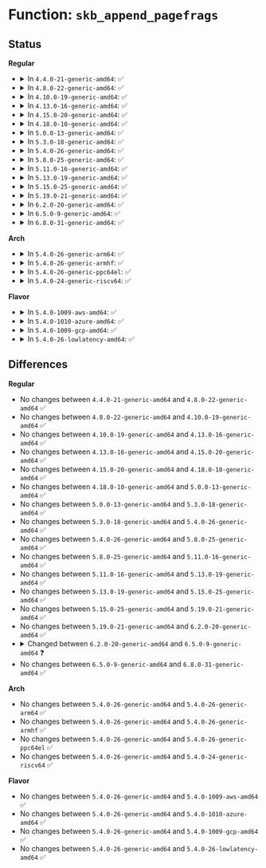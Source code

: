 # Function: <code>skb_append_pagefrags</code>

## Status
<b>Regular</b>
<ul>
<li>
<details>
<summary>In <code>4.4.0-21-generic-amd64</code>: ✅</summary>

```c
int skb_append_pagefrags(struct sk_buff * skb, struct page * page, int offset, size_t size)
```

```json
{
  "name": "skb_append_pagefrags",
  "collision_type": "Unique Global",
  "inline_type": "No",
  "funcs": [
    {
      "addr": 18446744071586228560,
      "name": "skb_append_pagefrags",
      "external": true,
      "loc": "net/core/skbuff.c:3003",
      "file": "net/core/skbuff.c",
      "inline": "seen, unknown",
      "caller_inline": [],
      "caller_func": [
        "net/ipv4/ip_output.c:ip_append_page",
        "net/unix/af_unix.c:unix_stream_sendpage"
      ]
    }
  ],
  "symbols": [
    {
      "addr": 18446744071586228560,
      "name": "skb_append_pagefrags",
      "section": ".text",
      "bind": "STB_GLOBAL",
      "size": 301
    }
  ]
}
```
</details>
</li>
<li>
<details>
<summary>In <code>4.8.0-22-generic-amd64</code>: ✅</summary>

```c
int skb_append_pagefrags(struct sk_buff * skb, struct page * page, int offset, size_t size)
```

```json
{
  "name": "skb_append_pagefrags",
  "collision_type": "Unique Global",
  "inline_type": "No",
  "funcs": [
    {
      "addr": 18446744071586652656,
      "name": "skb_append_pagefrags",
      "external": true,
      "loc": "net/core/skbuff.c:3001",
      "file": "net/core/skbuff.c",
      "inline": "seen, unknown",
      "caller_inline": [],
      "caller_func": [
        "net/ipv4/ip_output.c:ip_append_page",
        "net/unix/af_unix.c:unix_stream_sendpage"
      ]
    }
  ],
  "symbols": [
    {
      "addr": 18446744071586652656,
      "name": "skb_append_pagefrags",
      "section": ".text",
      "bind": "STB_GLOBAL",
      "size": 295
    }
  ]
}
```
</details>
</li>
<li>
<details>
<summary>In <code>4.10.0-19-generic-amd64</code>: ✅</summary>

```c
int skb_append_pagefrags(struct sk_buff * skb, struct page * page, int offset, size_t size)
```

```json
{
  "name": "skb_append_pagefrags",
  "collision_type": "Unique Global",
  "inline_type": "No",
  "funcs": [
    {
      "addr": 18446744071586837232,
      "name": "skb_append_pagefrags",
      "external": true,
      "loc": "net/core/skbuff.c:2998",
      "file": "net/core/skbuff.c",
      "inline": "seen, unknown",
      "caller_inline": [],
      "caller_func": [
        "net/ipv4/ip_output.c:ip_append_page",
        "net/unix/af_unix.c:unix_stream_sendpage"
      ]
    }
  ],
  "symbols": [
    {
      "addr": 18446744071586837232,
      "name": "skb_append_pagefrags",
      "section": ".text",
      "bind": "STB_GLOBAL",
      "size": 295
    }
  ]
}
```
</details>
</li>
<li>
<details>
<summary>In <code>4.13.0-16-generic-amd64</code>: ✅</summary>

```c
int skb_append_pagefrags(struct sk_buff * skb, struct page * page, int offset, size_t size)
```

```json
{
  "name": "skb_append_pagefrags",
  "collision_type": "Unique Global",
  "inline_type": "No",
  "funcs": [
    {
      "addr": 18446744071586943344,
      "name": "skb_append_pagefrags",
      "external": true,
      "loc": "net/core/skbuff.c:3039",
      "file": "net/core/skbuff.c",
      "inline": "seen, unknown",
      "caller_inline": [],
      "caller_func": [
        "net/ipv4/ip_output.c:ip_append_page",
        "net/unix/af_unix.c:unix_stream_sendpage"
      ]
    }
  ],
  "symbols": [
    {
      "addr": 18446744071586943344,
      "name": "skb_append_pagefrags",
      "section": ".text",
      "bind": "STB_GLOBAL",
      "size": 226
    }
  ]
}
```
</details>
</li>
<li>
<details>
<summary>In <code>4.15.0-20-generic-amd64</code>: ✅</summary>

```c
int skb_append_pagefrags(struct sk_buff * skb, struct page * page, int offset, size_t size)
```

```json
{
  "name": "skb_append_pagefrags",
  "collision_type": "Unique Global",
  "inline_type": "No",
  "funcs": [
    {
      "addr": 18446744071587438544,
      "name": "skb_append_pagefrags",
      "external": true,
      "loc": "net/core/skbuff.c:3421",
      "file": "net/core/skbuff.c",
      "inline": "seen, unknown",
      "caller_inline": [],
      "caller_func": [
        "net/ipv4/ip_output.c:ip_append_page",
        "net/unix/af_unix.c:unix_stream_sendpage"
      ]
    }
  ],
  "symbols": [
    {
      "addr": 18446744071587438544,
      "name": "skb_append_pagefrags",
      "section": ".text",
      "bind": "STB_GLOBAL",
      "size": 247
    }
  ]
}
```
</details>
</li>
<li>
<details>
<summary>In <code>4.18.0-10-generic-amd64</code>: ✅</summary>

```c
int skb_append_pagefrags(struct sk_buff * skb, struct page * page, int offset, size_t size)
```

```json
{
  "name": "skb_append_pagefrags",
  "collision_type": "Unique Global",
  "inline_type": "No",
  "funcs": [
    {
      "addr": 18446744071587742048,
      "name": "skb_append_pagefrags",
      "external": true,
      "loc": "net/core/skbuff.c:3437",
      "file": "net/core/skbuff.c",
      "inline": "seen, unknown",
      "caller_inline": [],
      "caller_func": [
        "net/ipv4/ip_output.c:ip_append_page",
        "net/unix/af_unix.c:unix_stream_sendpage"
      ]
    }
  ],
  "symbols": [
    {
      "addr": 18446744071587742048,
      "name": "skb_append_pagefrags",
      "section": ".text",
      "bind": "STB_GLOBAL",
      "size": 264
    }
  ]
}
```
</details>
</li>
<li>
<details>
<summary>In <code>5.0.0-13-generic-amd64</code>: ✅</summary>

```c
int skb_append_pagefrags(struct sk_buff * skb, struct page * page, int offset, size_t size)
```

```json
{
  "name": "skb_append_pagefrags",
  "collision_type": "Unique Global",
  "inline_type": "No",
  "funcs": [
    {
      "addr": 18446744071587875840,
      "name": "skb_append_pagefrags",
      "external": true,
      "loc": "net/core/skbuff.c:3416",
      "file": "net/core/skbuff.c",
      "inline": "seen, unknown",
      "caller_inline": [],
      "caller_func": [
        "net/ipv4/ip_output.c:ip_append_page",
        "net/unix/af_unix.c:unix_stream_sendpage"
      ]
    }
  ],
  "symbols": [
    {
      "addr": 18446744071587875840,
      "name": "skb_append_pagefrags",
      "section": ".text",
      "bind": "STB_GLOBAL",
      "size": 261
    }
  ]
}
```
</details>
</li>
<li>
<details>
<summary>In <code>5.3.0-18-generic-amd64</code>: ✅</summary>

```c
int skb_append_pagefrags(struct sk_buff * skb, struct page * page, int offset, size_t size)
```

```json
{
  "name": "skb_append_pagefrags",
  "collision_type": "Unique Global",
  "inline_type": "No",
  "funcs": [
    {
      "addr": 18446744071588181952,
      "name": "skb_append_pagefrags",
      "external": true,
      "loc": "net/core/skbuff.c:3582",
      "file": "net/core/skbuff.c",
      "inline": "seen, unknown",
      "caller_inline": [],
      "caller_func": [
        "net/ipv4/ip_output.c:ip_append_page",
        "net/unix/af_unix.c:unix_stream_sendpage"
      ]
    }
  ],
  "symbols": [
    {
      "addr": 18446744071588181952,
      "name": "skb_append_pagefrags",
      "section": ".text",
      "bind": "STB_GLOBAL",
      "size": 250
    }
  ]
}
```
</details>
</li>
<li>
<details>
<summary>In <code>5.4.0-26-generic-amd64</code>: ✅</summary>

```c
int skb_append_pagefrags(struct sk_buff * skb, struct page * page, int offset, size_t size)
```

```json
{
  "name": "skb_append_pagefrags",
  "collision_type": "Unique Global",
  "inline_type": "No",
  "funcs": [
    {
      "addr": 18446744071588387744,
      "name": "skb_append_pagefrags",
      "external": true,
      "loc": "net/core/skbuff.c:3588",
      "file": "net/core/skbuff.c",
      "inline": "seen, unknown",
      "caller_inline": [],
      "caller_func": [
        "net/ipv4/ip_output.c:ip_append_page",
        "net/unix/af_unix.c:unix_stream_sendpage"
      ]
    }
  ],
  "symbols": [
    {
      "addr": 18446744071588387744,
      "name": "skb_append_pagefrags",
      "section": ".text",
      "bind": "STB_GLOBAL",
      "size": 250
    }
  ]
}
```
</details>
</li>
<li>
<details>
<summary>In <code>5.8.0-25-generic-amd64</code>: ✅</summary>

```c
int skb_append_pagefrags(struct sk_buff * skb, struct page * page, int offset, size_t size)
```

```json
{
  "name": "skb_append_pagefrags",
  "collision_type": "Unique Global",
  "inline_type": "No",
  "funcs": [
    {
      "addr": 18446744071589250608,
      "name": "skb_append_pagefrags",
      "external": true,
      "loc": "net/core/skbuff.c:3587",
      "file": "net/core/skbuff.c",
      "inline": "seen, unknown",
      "caller_inline": [],
      "caller_func": [
        "net/ipv4/ip_output.c:ip_append_page",
        "net/unix/af_unix.c:unix_stream_sendpage"
      ]
    }
  ],
  "symbols": [
    {
      "addr": 18446744071589250608,
      "name": "skb_append_pagefrags",
      "section": ".text",
      "bind": "STB_GLOBAL",
      "size": 218
    }
  ]
}
```
</details>
</li>
<li>
<details>
<summary>In <code>5.11.0-16-generic-amd64</code>: ✅</summary>

```c
int skb_append_pagefrags(struct sk_buff * skb, struct page * page, int offset, size_t size)
```

```json
{
  "name": "skb_append_pagefrags",
  "collision_type": "Unique Global",
  "inline_type": "No",
  "funcs": [
    {
      "addr": 18446744071589249248,
      "name": "skb_append_pagefrags",
      "external": true,
      "loc": "net/core/skbuff.c:3637",
      "file": "net/core/skbuff.c",
      "inline": "seen, unknown",
      "caller_inline": [],
      "caller_func": [
        "net/ipv4/ip_output.c:ip_append_page",
        "net/unix/af_unix.c:unix_stream_sendpage"
      ]
    }
  ],
  "symbols": [
    {
      "addr": 18446744071589249248,
      "name": "skb_append_pagefrags",
      "section": ".text",
      "bind": "STB_GLOBAL",
      "size": 218
    }
  ]
}
```
</details>
</li>
<li>
<details>
<summary>In <code>5.13.0-19-generic-amd64</code>: ✅</summary>

```c
int skb_append_pagefrags(struct sk_buff * skb, struct page * page, int offset, size_t size)
```

```json
{
  "name": "skb_append_pagefrags",
  "collision_type": "Unique Global",
  "inline_type": "No",
  "funcs": [
    {
      "addr": 18446744071589144016,
      "name": "skb_append_pagefrags",
      "external": true,
      "loc": "net/core/skbuff.c:3722",
      "file": "net/core/skbuff.c",
      "inline": "seen, unknown",
      "caller_inline": [],
      "caller_func": [
        "net/ipv4/ip_output.c:ip_append_page",
        "net/unix/af_unix.c:unix_stream_sendpage"
      ]
    }
  ],
  "symbols": [
    {
      "addr": 18446744071589144016,
      "name": "skb_append_pagefrags",
      "section": ".text",
      "bind": "STB_GLOBAL",
      "size": 225
    }
  ]
}
```
</details>
</li>
<li>
<details>
<summary>In <code>5.15.0-25-generic-amd64</code>: ✅</summary>

```c
int skb_append_pagefrags(struct sk_buff * skb, struct page * page, int offset, size_t size)
```

```json
{
  "name": "skb_append_pagefrags",
  "collision_type": "Unique Global",
  "inline_type": "No",
  "funcs": [
    {
      "addr": 18446744071589864608,
      "name": "skb_append_pagefrags",
      "external": true,
      "loc": "net/core/skbuff.c:3782",
      "file": "net/core/skbuff.c",
      "inline": "seen, unknown",
      "caller_inline": [],
      "caller_func": [
        "net/ipv4/ip_output.c:ip_append_page",
        "net/unix/af_unix.c:unix_stream_sendpage"
      ]
    }
  ],
  "symbols": [
    {
      "addr": 18446744071589864608,
      "name": "skb_append_pagefrags",
      "section": ".text",
      "bind": "STB_GLOBAL",
      "size": 224
    }
  ]
}
```
</details>
</li>
<li>
<details>
<summary>In <code>5.19.0-21-generic-amd64</code>: ✅</summary>

```c
int skb_append_pagefrags(struct sk_buff * skb, struct page * page, int offset, size_t size)
```

```json
{
  "name": "skb_append_pagefrags",
  "collision_type": "Unique Global",
  "inline_type": "No",
  "funcs": [
    {
      "addr": 18446744071591390752,
      "name": "skb_append_pagefrags",
      "external": true,
      "loc": "net/core/skbuff.c:3832",
      "file": "net/core/skbuff.c",
      "inline": "seen, unknown",
      "caller_inline": [],
      "caller_func": [
        "net/ipv4/ip_output.c:ip_append_page",
        "net/unix/af_unix.c:unix_stream_sendpage"
      ]
    }
  ],
  "symbols": [
    {
      "addr": 18446744071591390752,
      "name": "skb_append_pagefrags",
      "section": ".text",
      "bind": "STB_GLOBAL",
      "size": 416
    }
  ]
}
```
</details>
</li>
<li>
<details>
<summary>In <code>6.2.0-20-generic-amd64</code>: ✅</summary>

```c
int skb_append_pagefrags(struct sk_buff * skb, struct page * page, int offset, size_t size)
```

```json
{
  "name": "skb_append_pagefrags",
  "collision_type": "Unique Global",
  "inline_type": "No",
  "funcs": [
    {
      "addr": 18446744071593155488,
      "name": "skb_append_pagefrags",
      "external": true,
      "loc": "net/core/skbuff.c:4033",
      "file": "net/core/skbuff.c",
      "inline": "seen, unknown",
      "caller_inline": [],
      "caller_func": [
        "net/ipv4/ip_output.c:ip_append_page",
        "net/unix/af_unix.c:unix_stream_sendpage"
      ]
    }
  ],
  "symbols": [
    {
      "addr": 18446744071593155488,
      "name": "skb_append_pagefrags",
      "section": ".text",
      "bind": "STB_GLOBAL",
      "size": 334
    }
  ]
}
```
</details>
</li>
<li>
<details>
<summary>In <code>6.5.0-9-generic-amd64</code>: ✅</summary>

```c
int skb_append_pagefrags(struct sk_buff * skb, struct page * page, int offset, size_t size, size_t max_frags)
```

```json
{
  "name": "skb_append_pagefrags",
  "collision_type": "Unique Global",
  "inline_type": "No",
  "funcs": [
    {
      "addr": 18446744071593609232,
      "name": "skb_append_pagefrags",
      "external": true,
      "loc": "net/core/skbuff.c:4203",
      "file": "net/core/skbuff.c",
      "inline": "seen, unknown",
      "caller_inline": [],
      "caller_func": [
        "net/core/skbuff.c:skb_splice_from_iter"
      ]
    }
  ],
  "symbols": [
    {
      "addr": 18446744071593609232,
      "name": "skb_append_pagefrags",
      "section": ".text",
      "bind": "STB_GLOBAL",
      "size": 538
    }
  ]
}
```
</details>
</li>
<li>
<details>
<summary>In <code>6.8.0-31-generic-amd64</code>: ✅</summary>

```c
int skb_append_pagefrags(struct sk_buff * skb, struct page * page, int offset, size_t size, size_t max_frags)
```

```json
{
  "name": "skb_append_pagefrags",
  "collision_type": "Unique Global",
  "inline_type": "No",
  "funcs": [
    {
      "addr": 18446744071594384912,
      "name": "skb_append_pagefrags",
      "external": true,
      "loc": "net/core/skbuff.c:4325",
      "file": "net/core/skbuff.c",
      "inline": "seen, unknown",
      "caller_inline": [],
      "caller_func": [
        "net/core/skbuff.c:skb_splice_from_iter"
      ]
    }
  ],
  "symbols": [
    {
      "addr": 18446744071594384912,
      "name": "skb_append_pagefrags",
      "section": ".text",
      "bind": "STB_GLOBAL",
      "size": 535
    }
  ]
}
```
</details>
</li>
</ul>
<b>Arch</b>
<ul>
<li>
<details>
<summary>In <code>5.4.0-26-generic-arm64</code>: ✅</summary>

```c
int skb_append_pagefrags(struct sk_buff * skb, struct page * page, int offset, size_t size)
```

```json
{
  "name": "skb_append_pagefrags",
  "collision_type": "Unique Global",
  "inline_type": "No",
  "funcs": [
    {
      "addr": 18446603336501903784,
      "name": "skb_append_pagefrags",
      "external": true,
      "loc": "net/core/skbuff.c:3588",
      "file": "net/core/skbuff.c",
      "inline": "seen, unknown",
      "caller_inline": [],
      "caller_func": [
        "net/ipv4/ip_output.c:ip_append_page",
        "net/unix/af_unix.c:unix_stream_sendpage",
        "net/unix/af_unix.c:unix_stream_sendpage"
      ]
    }
  ],
  "symbols": [
    {
      "addr": 18446603336501903784,
      "name": "skb_append_pagefrags",
      "section": ".text",
      "bind": "STB_GLOBAL",
      "size": 332
    }
  ]
}
```
</details>
</li>
<li>
<details>
<summary>In <code>5.4.0-26-generic-armhf</code>: ✅</summary>

```c
int skb_append_pagefrags(struct sk_buff * skb, struct page * page, int offset, size_t size)
```

```json
{
  "name": "skb_append_pagefrags",
  "collision_type": "Unique Global",
  "inline_type": "No",
  "funcs": [
    {
      "addr": 3234667340,
      "name": "skb_append_pagefrags",
      "external": true,
      "loc": "net/core/skbuff.c:3588",
      "file": "net/core/skbuff.c",
      "inline": "seen, unknown",
      "caller_inline": [],
      "caller_func": [
        "net/ipv4/ip_output.c:ip_append_page",
        "net/unix/af_unix.c:unix_stream_sendpage"
      ]
    }
  ],
  "symbols": [
    {
      "addr": 3234667340,
      "name": "skb_append_pagefrags",
      "section": ".text",
      "bind": "STB_GLOBAL",
      "size": 264
    }
  ]
}
```
</details>
</li>
<li>
<details>
<summary>In <code>5.4.0-26-generic-ppc64el</code>: ✅</summary>

```c
int skb_append_pagefrags(struct sk_buff * skb, struct page * page, int offset, size_t size)
```

```json
{
  "name": "skb_append_pagefrags",
  "collision_type": "Unique Global",
  "inline_type": "No",
  "funcs": [
    {
      "addr": 13835058055295313792,
      "name": "skb_append_pagefrags",
      "external": true,
      "loc": "net/core/skbuff.c:3588",
      "file": "net/core/skbuff.c",
      "inline": "seen, unknown",
      "caller_inline": [],
      "caller_func": [
        "net/ipv4/ip_output.c:ip_append_page",
        "net/unix/af_unix.c:unix_stream_sendpage",
        "net/unix/af_unix.c:unix_stream_sendpage"
      ]
    }
  ],
  "symbols": [
    {
      "addr": 13835058055295313792,
      "name": "skb_append_pagefrags",
      "section": ".text",
      "bind": "STB_GLOBAL",
      "size": 344
    }
  ]
}
```
</details>
</li>
<li>
<details>
<summary>In <code>5.4.0-24-generic-riscv64</code>: ✅</summary>

```c
int skb_append_pagefrags(struct sk_buff * skb, struct page * page, int offset, size_t size)
```

```json
{
  "name": "skb_append_pagefrags",
  "collision_type": "Unique Global",
  "inline_type": "No",
  "funcs": [
    {
      "addr": 18446743936278218848,
      "name": "skb_append_pagefrags",
      "external": true,
      "loc": "net/core/skbuff.c:3588",
      "file": "net/core/skbuff.c",
      "inline": "seen, unknown",
      "caller_inline": [],
      "caller_func": [
        "net/ipv4/ip_output.c:ip_append_page",
        "net/unix/af_unix.c:unix_stream_sendpage",
        "net/unix/af_unix.c:unix_stream_sendpage"
      ]
    }
  ],
  "symbols": [
    {
      "addr": 18446743936278218848,
      "name": "skb_append_pagefrags",
      "section": ".text",
      "bind": "STB_GLOBAL",
      "size": 264
    }
  ]
}
```
</details>
</li>
</ul>
<b>Flavor</b>
<ul>
<li>
<details>
<summary>In <code>5.4.0-1009-aws-amd64</code>: ✅</summary>

```c
int skb_append_pagefrags(struct sk_buff * skb, struct page * page, int offset, size_t size)
```

```json
{
  "name": "skb_append_pagefrags",
  "collision_type": "Unique Global",
  "inline_type": "No",
  "funcs": [
    {
      "addr": 18446744071587994528,
      "name": "skb_append_pagefrags",
      "external": true,
      "loc": "net/core/skbuff.c:3588",
      "file": "net/core/skbuff.c",
      "inline": "seen, unknown",
      "caller_inline": [],
      "caller_func": [
        "net/ipv4/ip_output.c:ip_append_page",
        "net/unix/af_unix.c:unix_stream_sendpage"
      ]
    }
  ],
  "symbols": [
    {
      "addr": 18446744071587994528,
      "name": "skb_append_pagefrags",
      "section": ".text",
      "bind": "STB_GLOBAL",
      "size": 250
    }
  ]
}
```
</details>
</li>
<li>
<details>
<summary>In <code>5.4.0-1010-azure-amd64</code>: ✅</summary>

```c
int skb_append_pagefrags(struct sk_buff * skb, struct page * page, int offset, size_t size)
```

```json
{
  "name": "skb_append_pagefrags",
  "collision_type": "Unique Global",
  "inline_type": "No",
  "funcs": [
    {
      "addr": 18446744071587707632,
      "name": "skb_append_pagefrags",
      "external": true,
      "loc": "net/core/skbuff.c:3588",
      "file": "net/core/skbuff.c",
      "inline": "seen, unknown",
      "caller_inline": [],
      "caller_func": [
        "net/ipv4/ip_output.c:ip_append_page",
        "net/unix/af_unix.c:unix_stream_sendpage"
      ]
    }
  ],
  "symbols": [
    {
      "addr": 18446744071587707632,
      "name": "skb_append_pagefrags",
      "section": ".text",
      "bind": "STB_GLOBAL",
      "size": 250
    }
  ]
}
```
</details>
</li>
<li>
<details>
<summary>In <code>5.4.0-1009-gcp-amd64</code>: ✅</summary>

```c
int skb_append_pagefrags(struct sk_buff * skb, struct page * page, int offset, size_t size)
```

```json
{
  "name": "skb_append_pagefrags",
  "collision_type": "Unique Global",
  "inline_type": "No",
  "funcs": [
    {
      "addr": 18446744071588326304,
      "name": "skb_append_pagefrags",
      "external": true,
      "loc": "net/core/skbuff.c:3588",
      "file": "net/core/skbuff.c",
      "inline": "seen, unknown",
      "caller_inline": [],
      "caller_func": [
        "net/ipv4/ip_output.c:ip_append_page",
        "net/unix/af_unix.c:unix_stream_sendpage"
      ]
    }
  ],
  "symbols": [
    {
      "addr": 18446744071588326304,
      "name": "skb_append_pagefrags",
      "section": ".text",
      "bind": "STB_GLOBAL",
      "size": 250
    }
  ]
}
```
</details>
</li>
<li>
<details>
<summary>In <code>5.4.0-26-lowlatency-amd64</code>: ✅</summary>

```c
int skb_append_pagefrags(struct sk_buff * skb, struct page * page, int offset, size_t size)
```

```json
{
  "name": "skb_append_pagefrags",
  "collision_type": "Unique Global",
  "inline_type": "No",
  "funcs": [
    {
      "addr": 18446744071588461728,
      "name": "skb_append_pagefrags",
      "external": true,
      "loc": "net/core/skbuff.c:3588",
      "file": "net/core/skbuff.c",
      "inline": "seen, unknown",
      "caller_inline": [],
      "caller_func": [
        "net/ipv4/ip_output.c:ip_append_page",
        "net/unix/af_unix.c:unix_stream_sendpage"
      ]
    }
  ],
  "symbols": [
    {
      "addr": 18446744071588461728,
      "name": "skb_append_pagefrags",
      "section": ".text",
      "bind": "STB_GLOBAL",
      "size": 250
    }
  ]
}
```
</details>
</li>
</ul>

## Differences
<b>Regular</b>
<ul>
<li>
No changes between <code>4.4.0-21-generic-amd64</code> and <code>4.8.0-22-generic-amd64</code> ✅
</li>
<li>
No changes between <code>4.8.0-22-generic-amd64</code> and <code>4.10.0-19-generic-amd64</code> ✅
</li>
<li>
No changes between <code>4.10.0-19-generic-amd64</code> and <code>4.13.0-16-generic-amd64</code> ✅
</li>
<li>
No changes between <code>4.13.0-16-generic-amd64</code> and <code>4.15.0-20-generic-amd64</code> ✅
</li>
<li>
No changes between <code>4.15.0-20-generic-amd64</code> and <code>4.18.0-10-generic-amd64</code> ✅
</li>
<li>
No changes between <code>4.18.0-10-generic-amd64</code> and <code>5.0.0-13-generic-amd64</code> ✅
</li>
<li>
No changes between <code>5.0.0-13-generic-amd64</code> and <code>5.3.0-18-generic-amd64</code> ✅
</li>
<li>
No changes between <code>5.3.0-18-generic-amd64</code> and <code>5.4.0-26-generic-amd64</code> ✅
</li>
<li>
No changes between <code>5.4.0-26-generic-amd64</code> and <code>5.8.0-25-generic-amd64</code> ✅
</li>
<li>
No changes between <code>5.8.0-25-generic-amd64</code> and <code>5.11.0-16-generic-amd64</code> ✅
</li>
<li>
No changes between <code>5.11.0-16-generic-amd64</code> and <code>5.13.0-19-generic-amd64</code> ✅
</li>
<li>
No changes between <code>5.13.0-19-generic-amd64</code> and <code>5.15.0-25-generic-amd64</code> ✅
</li>
<li>
No changes between <code>5.15.0-25-generic-amd64</code> and <code>5.19.0-21-generic-amd64</code> ✅
</li>
<li>
No changes between <code>5.19.0-21-generic-amd64</code> and <code>6.2.0-20-generic-amd64</code> ✅
</li>
<li>
<details>
<summary>Changed between <code>6.2.0-20-generic-amd64</code> and <code>6.5.0-9-generic-amd64</code> ❓</summary>
<ul>
<li>
<b>Param added. </b>
<code>size_t max_frags</code>
</li>
</ul>
</details>
</li>
<li>
No changes between <code>6.5.0-9-generic-amd64</code> and <code>6.8.0-31-generic-amd64</code> ✅
</li>
</ul>
<b>Arch</b>
<ul>
<li>
No changes between <code>5.4.0-26-generic-amd64</code> and <code>5.4.0-26-generic-arm64</code> ✅
</li>
<li>
No changes between <code>5.4.0-26-generic-amd64</code> and <code>5.4.0-26-generic-armhf</code> ✅
</li>
<li>
No changes between <code>5.4.0-26-generic-amd64</code> and <code>5.4.0-26-generic-ppc64el</code> ✅
</li>
<li>
No changes between <code>5.4.0-26-generic-amd64</code> and <code>5.4.0-24-generic-riscv64</code> ✅
</li>
</ul>
<b>Flavor</b>
<ul>
<li>
No changes between <code>5.4.0-26-generic-amd64</code> and <code>5.4.0-1009-aws-amd64</code> ✅
</li>
<li>
No changes between <code>5.4.0-26-generic-amd64</code> and <code>5.4.0-1010-azure-amd64</code> ✅
</li>
<li>
No changes between <code>5.4.0-26-generic-amd64</code> and <code>5.4.0-1009-gcp-amd64</code> ✅
</li>
<li>
No changes between <code>5.4.0-26-generic-amd64</code> and <code>5.4.0-26-lowlatency-amd64</code> ✅
</li>
</ul>
